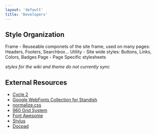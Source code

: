 ```yaml
---
layout: 'default'
title: 'Developers'
---
```


## Style Organization

Frame - Reuseable componets of the site frame, used on many pages: Headers, Footers, Searchbox...
Utility - Site wide styles: Buttons, Links, Colors, Badges
Page - Page Specific stylesheets

*styles for the wiki and theme do not currently sync*

## External Resources

* [Cycle 2](http://jquery.malsup.com/cycle2/)
* [Google WebFonts Collection for Standish](http://www.google.com/fonts/#UsePlace:use/Collection:PT+Sans:400,700,400italic|PT+Sans+Narrow:400,700|PT+Serif:400,700,400italic)
* [normalize.css](http://necolas.github.io/normalize.css/)
* [960 Grid System](http://960.gs)
* [Font Awesome](http://fontawesome.io)
* [Stylus](http://learnboost.github.io/stylus/)
* [Docpad](http://docpad.org)
